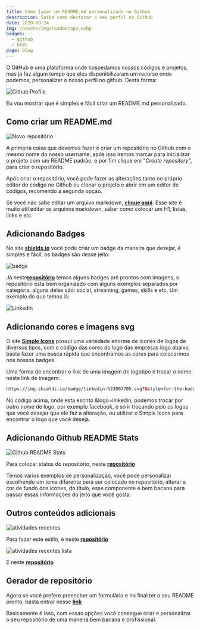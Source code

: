 ```yaml
---
title: Como fazer um README.md personalizado no Github
description: Saiba como destacar o seu perfil no Github
date: 2020-08-24
img: /assets/img/readmecapa.webp
badges:
  - github
  - html
page: blog
---
```

O GitHub é uma plataforma onde hospedamos nossos códigos e projetos, mas já faz algum tempo que eles disponibilizaram um recurso onde podemos, personalizar o nosso perfil no github. Desta forma:

![Github Profile](assets/img/readme.webp "Github Profile")

Eu vou mostrar que é simples e fácil criar um README.md personalizado.

## Como criar um README.md

![Novo repositório](assets/img/repositorio.webp "Novo repositório")

A primeira coisa que devemos fazer é criar um repositório no Github com o mesmo nome do nosso username, após isso iremos marcar para inicializar o projeto com um README padrão, e por fim clique em "*Create repository*", para criar o repositório.

Após criar o repositório, você pode fazer as alterações tanto no próprio editor do código no Github ou clonar o projeto e abrir em um editor de códigos, recomendo a segunda opção.

Se você não sabe editar um arquivo markdown, <a href="https://guides.github.com/features/mastering-markdown/" alt="Markdown Tutorial" rel="noopener noreferrer" target="_blank">**clique aqui**</a>. Esse site é muito útil editar os arquivos markdown, saber como colocar um H1, listas, links e etc.

## Adicionando Badges

No site <a href="https://shields.io/" alt="Shields.io" rel="noopener noreferrer" target="_blank">**shields.io**</a> você pode criar um badge da maneira que desejar, é simples e fácil, os badges são desse jeito:

![badge](https://img.shields.io/badge/badge-este%20%C3%A9%20um%20badge-red)

Já neste<a href="https://github.com/alexandresanlim/Badges4-README.md-Profile" alt="Badges4" rel="noopener noreferrer" target="_blank">**repositório**</a> temos alguns badges pré prontos com imagens, o repositório esta bem organizado com alguns exemplos separados por categoria, alguns deles são: social, streaming, games, skills e etc. Um exemplo do que temos lá:

![Linkedin](https://img.shields.io/badge/linkedin-%230077B5.svg?&style=for-the-badge&logo=linkedin&logoColor=white)

## Adicionando cores e imagens svg

O site <a href="https://simpleicons.org/" alt="Simple Icons" rel="noopener noreferrer" target="_blank">**Simple Icons**</a> possui uma variedade enorme de ícones de logos de diversos tipos, com o código das cores do logo das empresas logo abaixo, basta fazer uma busca rápida que encontramos as cores para colocarmos nos nossos badges.

Uma forma de encontrar o link de uma imagem de logotipo é trocar o nome neste link de imagem:

```html
https://img.shields.io/badge/linkedin-%230077B5.svg?&style=for-the-badge&logo=linkedin&logoColor=white
```

No código acima, onde esta escrito &logo=linkedin, podemos trocar por outro nome de logo, por exemplo facebook, é só ir trocando pelo os logos que você desejar que ele faz a alteração, ou utilizar o Simple Icons para encontrar o logo que você deseja.

## Adicionando Github README Stats

![Github README Stats](assets/img/mostusedlanguages.webp "Github README Stats")

Para colocar status do repositório, neste <a href="https://github.com/anuraghazra/github-readme-stats/blob/master/docs/readme_pt-BR.md" alt="Stats" rel="noopener noreferrer" target="_blank">**repositório**</a>

Temos vários exemplos de personalização, você pode personalizar escolhendo um tema diferente para ser colocado no repositório, alterar a cor de fundo dos ícones, do título, esse componente é bem bacana para passar essas informações do jeito que você gosta.

## Outros conteúdos adicionais

![atividades recentes](assets/img/atividades-adicionais.webp "atividades recentes")

Para fazer este estilo, é neste <a href="https://github.com/anmol098/waka-readme-stats" alt="Atividades Recentes" rel="noopener noreferrer" target="_blank">**repositório**</a>

![atividades recentes lista](assets/img/recentactivity.webp "atividades recentes lista")

E neste <a href="https://github.com/jamesgeorge007/github-activity-readme" alt="Atividades Recentes" rel="noopener noreferrer" target="_blank">**repositório**</a>

## Gerador de repositório

Agora se você prefere preencher um formulário e no final ter o seu README pronto, basta entrar nesse <a href="https://rahuldkjain.github.io/gh-profile-readme-generator/" alt="Atividades Recentes" rel="noopener noreferrer" target="_blank">**link**</a>

Basicamente é isso, com essas opções você consegue criar e personalizar o seu repositório de uma maneira bem bacana e profissional.